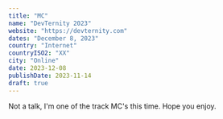 ```yaml
---
title: "MC"
name: "DevTernity 2023"
website: "https://devternity.com"
dates: "December 8, 2023"
country: "Internet"
countryISO2: "XX"
city: "Online"
date: 2023-12-08
publishDate: 2023-11-14
draft: true
---
```


Not a talk, I'm one of the track MC's this time.
Hope you enjoy.
